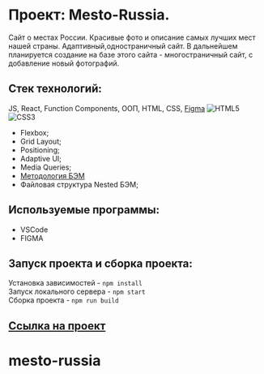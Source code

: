 # Проект: Mesto-Russia.
Сайт о местах России.
Красивые фото и описание самых лучших мест нашей страны.
Адаптивный,одностраничный сайт.
В дальнейшем планируется создание на базе этого сайта - многостраничный сайт, с добавление новый фотографий.

## Стек технологий:
JS, React, Function Components, ООП, HTML, CSS,
[Figma](https://img.shields.io/badge/figma-%23F24E1E.svg?style=for-the-badge&logo=figma&logoColor=white)
![HTML5](https://img.shields.io/badge/html5-%23E34F26.svg?style=for-the-badge&logo=html5&logoColor=white)
![CSS3](https://img.shields.io/badge/css3-%231572B6.svg?style=for-the-badge&logo=css3&logoColor=white)
- Flexbox;
- Grid Layout;
- Positioning;
- Adaptive UI;
- Media Queries;
- [Методология БЭМ](https://ru.bem.info/methodology/)
- Файловая структура Nested БЭМ;

## Используемые программы:
- VSCode
- FIGMA

## Запуск проекта и сборка проекта:
Установка зависимостей - `npm install`  
Запуск локального сервера - `npm start`  
Сборка проекта - `npm run build`

## [Ссылка на проект](https://alexpozdniak.github.io/mesto-react/)

# mesto-russia

